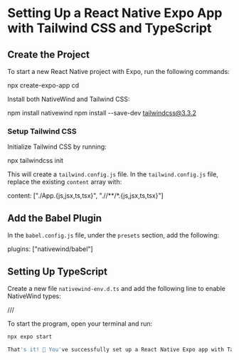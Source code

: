 # Setting Up a React Native Expo App with Tailwind CSS and TypeScript

## Create the Project
To start a new React Native project with Expo, run the following commands:

npx create-expo-app <name-of-project>
cd <name-of-project>

Install both NativeWind and Tailwind CSS:

npm install nativewind
npm install --save-dev tailwindcss@3.3.2

### Setup Tailwind CSS
Initialize Tailwind CSS by running:

npx tailwindcss init

This will create a `tailwind.config.js` file. In the `tailwind.config.js` file, replace the existing `content` array with:

content: ["./App.{js,jsx,ts,tsx}", "./<custom directory>/**/*.{js,jsx,ts,tsx}"]

## Add the Babel Plugin
In the `babel.config.js` file, under the `presets` section, add the following:

plugins: ["nativewind/babel"]

## Setting Up TypeScript
Create a new file `nativewind-env.d.ts` and add the following line to enable NativeWind types:

/// <reference types="nativewind/types" />

To start the program, open your terminal and run:

```bash
npx expo start

That's it! 🎉 You've successfully set up a React Native Expo app with Tailwind CSS and TypeScript.
